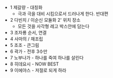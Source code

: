 - 1 제갈량 - 대칭화
	- 극과 극을 대비 시킴으로서 드러나게 한다. 반대편
- 2 다빈치 / 이순신 모듈화 2' 위치 장소
	- 모든 것을 사각형 레고 박스안에 담는다
- 3 조자룡 순서, 연결
- 4 사마의 / 재조립
- 5 조조 - 큰그림
- 6 곽가 - 전후 3수만
- 7 노부나가 - 하나를 죽여 하나를 살린다
- 8 히데요시 - NOW BEST
- 9 이에야스 - 저절로 되게 하라